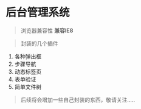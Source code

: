 # 后台管理系统

> 浏览器兼容性
 **兼容IE8**


> 封装的几个插件
1. 各种弹出框
2. 步骤导航
3. 动态标签页
3. 表单验证
5. 简单文件树


> 后续将会增加一些自己封装的东西，敬请关注.....
